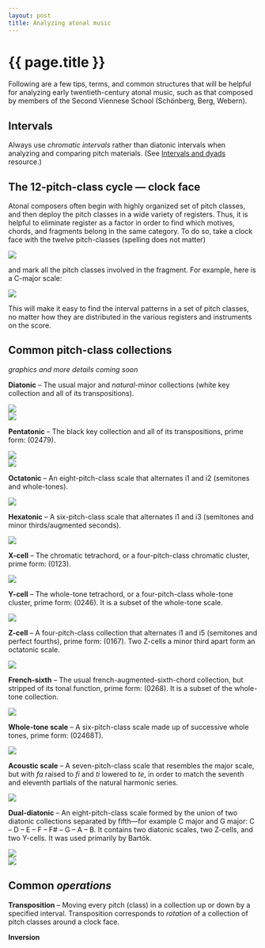 ```yaml
---
layout: post
title: Analyzing atonal music
---
```


{{ page.title }}
================

Following are a few tips, terms, and common structures that will be helpful for analyzing early twentieth-century atonal music, such as that composed by members of the Second Viennese School (Schönberg, Berg, Webern).

## Intervals ##

Always use *chromatic intervals* rather than diatonic intervals when analyzing and comparing pitch materials. (See [Intervals and dyads][intervals] resource.)

## The 12-pitch-class cycle — clock face ##

Atonal composers often begin with highly organized set of pitch classes, and then deploy the pitch classes in a wide variety of registers. Thus, it is helpful to eliminate register as a factor in order to find which motives, chords, and fragments belong in the same category. To do so, take a clock face with the twelve pitch-classes (spelling does not matter)

![][clock]

and mark all the pitch classes involved in the fragment. For example, here is a C-major scale:

![][Cmajor]

This will make it easy to find the interval patterns in a set of pitch classes, no matter how they are distributed in the various registers and instruments on the score.

## Common pitch-class collections ##

*graphics and more details coming soon*

**Diatonic** – The usual major and *natural*-minor collections (white key collection and all of its transpositions).

![][major]  
![][minor]

**Pentatonic** – The black key collection and all of its transpositions, prime form: (02479).

![][pentatonicBlack]  
![][pentatonicWhite]

**Octatonic** – An eight-pitch-class scale that alternates i1 and i2 (semitones and whole-tones).

![][octatonic]

**Hexatonic** – A six-pitch-class scale that alternates i1 and i3 (semitones and minor thirds/augmented seconds).

![][hexatonic]

**X-cell** – The chromatic tetrachord, or a four-pitch-class chromatic cluster, prime form: (0123).

![][xCell]

**Y-cell** – The whole-tone tetrachord, or a four-pitch-class whole-tone cluster, prime form: (0246). It is a subset of the whole-tone scale.

![][yCell]

**Z-cell** – A four-pitch-class collection that alternates i1 and i5 (semitones and perfect fourths), prime form: (0167). Two Z-cells a minor third apart form an octatonic scale.

![][zCell]

**French-sixth** – The usual french-augmented-sixth-chord collection, but stripped of its tonal function, prime form: (0268). It is a subset of the whole-tone collection.

![][frenchSixth]

**Whole-tone scale** – A six-pitch-class scale made up of successive whole tones, prime form: (02468T).

![][wholeTone]

**Acoustic scale** – A seven-pitch-class scale that resembles the major scale, but with *fa* raised to *fi* and *ti* lowered to *te*, in order to match the seventh and eleventh partials of the natural harmonic series.

![][acoustic]

**Dual-diatonic** – An eight-pitch-class scale formed by the union of two diatonic collections separated by fifth—for example C major and G major: C – D – E – F – F# – G – A – B. It contains two diatonic scales, two Z-cells, and two Y-cells. It was used primarily by Bartók.

![][dualDiatonicFaFi]  
![][dualDiatonicTeTi]



## Common *operations* ##

**Transposition** – Moving every pitch (class) in a collection up or down by a specified interval. Transposition corresponds to *rotation* of a collection of pitch classes around a clock face.

**Inversion**



[intervals]: Intervals.html
[clock]: Graphics/postTonal/clockFace.png
[Cmajor]: Graphics/postTonal/clockFace-diatonic.png
[acoustic]: Graphics/postTonal/acoustic.png
[dualDiatonicFaFi]: Graphics/postTonal/dualDiatonicFaFi.png
[dualDiatonicTeTi]: Graphics/postTonal/dualDiatonicTeTi.png
[frenchSixth]: Graphics/postTonal/frenchSixth.png
[hexatonic]: Graphics/postTonal/hexatonic.png
[major]: Graphics/postTonal/major.png
[minor]: Graphics/postTonal/minor.png
[octatonic]: Graphics/postTonal/octatonic.png
[pentatonicBlack]: Graphics/postTonal/pentatonicBlack.png
[pentatonicWhite]: Graphics/postTonal/pentatonicWhite.png
[wholeTone]: Graphics/postTonal/wholeTone.png
[xCell]: Graphics/postTonal/xCell.png
[yCell]: Graphics/postTonal/yCell.png
[zCell]: Graphics/postTonal/zCell.png
